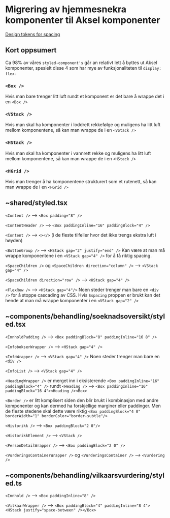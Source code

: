 # Migrering av hjemmesnekra komponenter til Aksel komponenter
[Design tokens for spacing](https://aksel.nav.no/grunnleggende/styling/design-tokens#0cc9fb32f213)

## Kort oppsumert
Ca 98% av våres `styled-component's` går an relativt lett å byttes ut Aksel komponenter, spesielt disse 4 som har mye av funksjonaliteten til `display: flex`:

### `<Box />` 
Hvis man bare trenger litt luft rundt et komponent er det bare å wrappe det i en `<Box />`

### `<VStack />`
Hvis man skal ha komponenter i loddrett rekkefølge og muligens ha litt luft mellom komponentene, så kan man wrappe de i en `<VStack />`

### `<HStack />`
Hvis man skal ha komponenter i vannrett rekke og muligens ha litt luft mellom komponentene, så kan man wrappe de i en `<HStack />`

### `<HGrid />`
Hvis man trenger å ha komponentene strukturert som et rutenett, så kan man wrappe de i en `<HGrid />`

## ~shared/styled.tsx
`<Content />` --> `<Box padding="8" />`

`<ContentHeader />` --> `<Box paddingInline="16" paddingBlock="4" />`

`<Content />` --> `<></>` (i de fleste tilfeller hvor det ikke trengs ekstra luft i høyden)

`<ButtonGroup />` --> `<HStack gap="2" justify="end" />` Kan være at man må wrappe komponentene i en `<VStack gap="4" />` for å få riktig spacing.

`<SpaceChildren />` og `<SpaceChildren direction="column" />` --> `<VStack gap="4" />`

`<SpaceChildren direction="row" />` --> `<HStack gap="4" />`

`<FlexRow />` --> `<HStack gap="4"/>` Noen steder trenger man bare en `<div />` for å stoppe cascading av CSS. Hvis `$spacing` proppen er brukt kan det hende at man må wrappe komponenter i en `<VStack gap="2" />`

## ~components/behandling/soeknadsoversikt/styled.tsx
`<InnholdPadding />` --> `<Box paddingBlock="8" paddingInline="16 8" />`

`<InfobokserWrapper />` --> `<HStack gap="4" />`

`<InfoWrapper />` --> `<VStack gap="4" />` Noen steder trenger man bare en `<div />`

`<InfoList />` --> `<VStack gap="4" />`

`<HeadingWrapper />` er merget inn i eksisterende `<Box paddingInline="16" paddingBlock="4" />` rundt `<Heading />` --> `<Box paddingInline="16" paddingBlock="16 4"><Heading /><Box>`

`<Border />` er litt komplisert siden den blir brukt i kombinasjon med andre komponenter og kan dermed ha forskjellige marginer eller paddinger. Men de fleste stedene skal dette være riktig `<Box paddingBlock="4 0" borderWidth="1" borderColor="border-subtle"/>`

`<Historikk />` --> `<Box paddingBlock="2 0"/>`

`<HistorikkElement />` --> `<VStack />`

`<PersonDetailWrapper />` --> `<Box paddingBlock="2 0" />`

`<VurderingsContainerWrapper />` og `<VurderingsContainer />` --> `<Vurdering />`

## ~components/behandling/vilkaarsvurdering/styled.ts
`<Innhold />` --> `<Box paddingInline="8" />`

`<VilkaarWrapper />` --> `<Box paddingBlock="4" paddingInline="8 4"><HStack justify="space-between" /></Box>`
